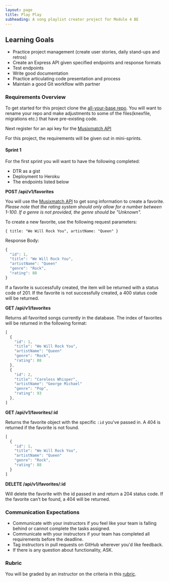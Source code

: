 ```yaml
---
layout: page
title: Play Play
subheading: A song playlist creator project for Module 4 BE
---
```


## Learning Goals

* Practice project management (create user stories, daily stand-ups and retros)
* Create an Express API given specified endpoints and response formats
* Test endpoints
* Write good documentation
* Practice articulating code presentation and process
* Maintain a good Git workflow with partner

### Requirements Overview

To get started for this project clone the [all-your-base repo](https://github.com/turingschool-examples/all-your-base).
You will want to rename your repo and make adjustments to some of the files(knexfile, migrations etc.) that have pre-existing code.

Next register for an api key for the [Musixmatch API](https://developer.musixmatch.com/)

For this project, the requirements will be given out in mini-sprints.

#### Sprint 1

For the first sprint you will want to have the following completed:

* DTR as a gist
* Deployment to Heroku
* The endpoints listed below

**POST /api/v1/favorites**

You will use the [Musixmatch API](https://developer.musixmatch.com/) to get song information to create a favorite.
_Please note that the rating system should only allow for a number between 1-100. If a genre is not provided, the genre should be "Unknown"._   

To create a new favorite, use the following request parameters:

```
{ title: "We Will Rock You", artistName: "Queen" }
```

Response Body:

```js
{
  "id": 1,
  "title": "We Will Rock You",
  "artistName": "Queen"
  "genre": "Rock",
  "rating": 88
}
```

If a favorite is successfully created, the item will be returned with a status code of 201.
If the favorite is not successfully created, a 400 status code will be returned.

**GET /api/v1/favorites**

Returns all favorited songs currently in the database.
The index of favorites will be returned in the following format:

```js
[
  {
    "id": 1,
    "title": "We Will Rock You",
    "artistName": "Queen"
    "genre": "Rock",
    "rating": 88
  },
  {
    "id": 2,
    "title": "Careless Whisper",
    "artistName": "George Michael"
    "genre": "Pop",
    "rating": 93
  },
]
```

**GET /api/v1/favorites/:id**

Returns the favorite object with the specific `:id` you've passed in.
A 404 is returned if the favorite is not found.

```js
[
  {
    "id": 1,
    "title": "We Will Rock You",
    "artistName": "Queen"
    "genre": "Rock",
    "rating": 88
  }
]
```

**DELETE /api/v1/favorites/:id**

Will delete the favorite with the id passed in and return a 204 status code.
If the favorite can't be found, a 404 will be returned.


### Communication Expectations

- Communicate with your instructors if you feel like your team is falling behind or cannot complete the tasks assigned.
- Communicate with your instructors if your team has completed all requirements before the deadline.
- Tag instructors in pull requests on GitHub wherever you'd like feedback.
- If there is any question about functionality, ASK.


### Rubric

You will be graded by an instructor on the criteria in this [rubric](./play_rubric).
